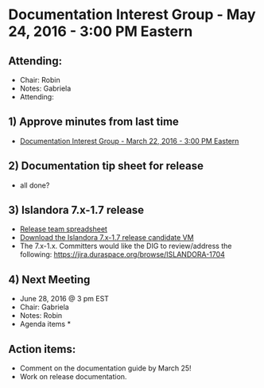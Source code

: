 # Documentation Interest Group - May 24, 2016 - 3:00 PM Eastern

## Attending:
* Chair: Robin
* Notes: Gabriela
* Attending: 

## 1) Approve minutes from last time

* [Documentation Interest Group - March 22, 2016 - 3:00 PM Eastern](https://github.com/islandora-interest-groups/Islandora-Documentation-Interest-Group/blob/master/meetings/2016/Meeting-Notes-2016-03-22.md)


## 2) Documentation tip sheet for release
* all done?

## 3) Islandora 7.x-1.7 release
* [Release team spreadsheet](https://docs.google.com/spreadsheets/d/1PRv2Xo-sNE_sDJHUT5OvTXmNiSHnkdJgwo7VsFkIUgY/edit?pref=2&pli=1#gid=2093695402)
* [Download the Islandora 7.x-1.7 release candidate VM](http://alpha.library.yorku.ca/releases/7.x-1.7/Islandora_7.x-1.7_RC1.ova)
* The 7.x-1.x. Committers would like the DIG to review/address the following: https://jira.duraspace.org/browse/ISLANDORA-1704

## 4) Next Meeting
* June 28, 2016 @ 3 pm EST
* Chair: Gabriela
* Notes: Robin
* Agenda items
	* 

## Action items:
* Comment on the documentation guide by March 25!
* Work on release documentation.
